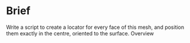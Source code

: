 # Brief
Write a script to create a locator for every face of this mesh, and position them exactly in the centre, oriented to the surface.
Overview

